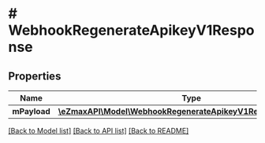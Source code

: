 # # WebhookRegenerateApikeyV1Response

## Properties

Name | Type | Description | Notes
------------ | ------------- | ------------- | -------------
**mPayload** | [**\eZmaxAPI\Model\WebhookRegenerateApikeyV1ResponseMPayload**](WebhookRegenerateApikeyV1ResponseMPayload.md) |  |

[[Back to Model list]](../../README.md#models) [[Back to API list]](../../README.md#endpoints) [[Back to README]](../../README.md)
